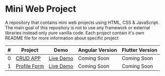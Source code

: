# Mini Web Project

A repository that contains mini web projects using HTML, CSS & JavaScript.
The main goal of this repository is not to use any framework or external libraries instead only pure vanilla code. Each project contain it's own README file for more information about specific project

| #   | Project                          | Demo                                                             | Angular Version | Flutter Version |
| --- | -------------------------------- | ---------------------------------------------------------------- | --------------- | --------------- |
| 0   | [CRUD APP](0%20CRUD%20APP)       | [Live Demo](https://crud-app-faiziiii.netlify.app/)              | Coming Soon     | Coming Soon     |
| 1   | [Profile Form](1%20Profile%Form) | [Live Demo](https://complete-profile-form-faiziiii.netlify.app/) | Coming Soon     | Coming Soon     |
